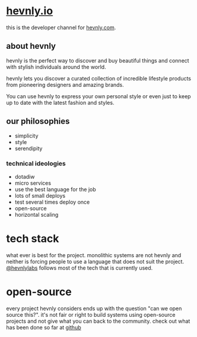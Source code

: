 # [hevnly.io](http://hevnly.io) #
this is the developer channel for [hevnly.com](https://hevnly.com).
## about hevnly ##
hevnly is the perfect way to discover and buy beautiful things and connect with stylish individuals around the world.

hevnly lets you discover a curated collection of incredible lifestyle products from pioneering designers and amazing brands.

You can use hevnly to express your own personal style or even just to keep up to date with the latest fashion and styles.
## our philosophies ##
+ simplicity
+ style
+ serendipity

### technical ideologies ###
+ dotadiw
+ micro services
+ use the best language for the job
+ lots of small deploys
+ test several times deploy once
+ open-source
+ horizontal scaling

# tech stack #
what ever is best for the project. monolithic systems are not hevnly and neither is forcing people to use a language that does not suit the project. [@hevnlylabs](https://twitter.com/hevnlylabs) follows most of the tech that is currently used.
# open-source #
every project hevnly considers ends up with the question "can we open source this?". it's not fair or right to build systems using open-source projects and not give what you can back to the community. check out what has been done so far at [github](https://github.com/hevnly/)
